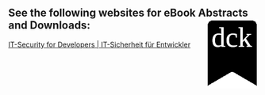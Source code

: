 ## See the following websites for eBook Abstracts and Downloads: <img align="right" src="https://raw.githubusercontent.com/dck-one/eBook/main/meta/Bookmark.png">

[IT-Security for Developers | IT-Sicherheit für Entwickler](https://dck-one.medium.com/it-security-for-developers-3ff4b9bae70b)
